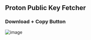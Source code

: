 ## Proton Public Key Fetcher

### Download + Copy Button
![image](https://github.com/user-attachments/assets/462f3af3-2fd8-4fc3-807c-3fec6d32ced2)
